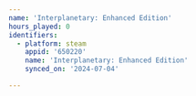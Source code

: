 ```yaml
---
name: 'Interplanetary: Enhanced Edition'
hours_played: 0
identifiers:
  - platform: steam
    appid: '650220'
    name: 'Interplanetary: Enhanced Edition'
    synced_on: '2024-07-04'

---
```

